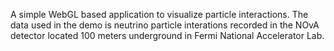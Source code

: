 A simple WebGL based application to visualize particle interactions. The data used in the demo is neutrino particle interations recorded in the NOvA detector located 100 meters underground in Fermi National Accelerator Lab.
